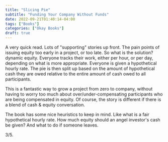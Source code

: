 ```yaml
---
title: "Slicing Pie"
subtitle: "Funding Your Company Without Funds"
date: 2022-09-21T01:40:14-04:00
tags: ["Books"]
categories: ["Okay Books"]
draft: true
---
```


A very quick read. Lots of "supporting" stories up front. The pain points of issuing equity too early in a project, or too late. So what is the solution? dynamic equity. Everyone tracks their work, either per hour, or per day, depending on what is more appropriate. Everyone is given a hypothetical hourly rate. The pie is then split up based on the amount of hypothetical cash they are owed relative to the entire amount of cash owed to all participants.

This is a fantastic way to grow a project from zero to company, without having to worry too much about over/under-compensating participants who are being compensated in equity. Of course, the story is different if there is a blend of cash & equity conversation.

The book has some nice heuristics to keep in mind. Like what is a fair hypothetical hourly rate. How much equity should an angel investor's cash be given? And what to do if someone leaves.

3/5.
